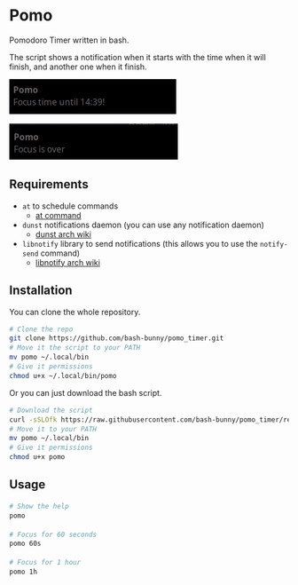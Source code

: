 # Pomo

Pomodoro Timer written in bash.

The script shows a notification when it starts with the time when it will finish, and another one when it finish.

![Pomo Start](images/pomo_start.png)

![Pomo Finish](images/pomo_finish.png)

## Requirements

- `at` to schedule commands
    - [at command](https://salsa.debian.org/debian/at)
- `dunst` notifications daemon (you can use any notification daemon)
    - [dunst arch wiki](https://wiki.archlinux.org/title/Dunst)
- `libnotify` library to send notifications (this allows you to use the `notify-send` command)
    - [libnotify arch wiki](https://wiki.archlinux.org/title/Desktop_notifications#Libnotify)

## Installation

You can clone the whole repository.

```bash
# Clone the repo
git clone https://github.com/bash-bunny/pomo_timer.git
# Move it the script to your PATH
mv pomo ~/.local/bin
# Give it permissions
chmod u+x ~/.local/bin/pomo
```

Or you can just download the bash script.

```bash
# Download the script
curl -sSLOfk https://raw.githubusercontent.com/bash-bunny/pomo_timer/refs/heads/main/pomo
# Move it to your PATH
mv pomo ~/.local/bin
# Give it permissions
chmod u+x pomo
```

## Usage

```bash
# Show the help
pomo

# Focus for 60 seconds
pomo 60s

# Focus for 1 hour
pomo 1h
```